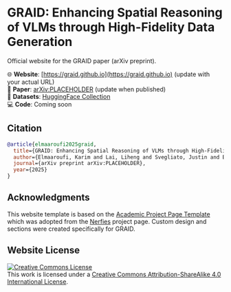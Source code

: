 # GRAID: Enhancing Spatial Reasoning of VLMs through High-Fidelity Data Generation

Official website for the GRAID paper (arXiv preprint).

🌐 **Website**: [https://graid.github.io](https://graid.github.io) (update with your actual URL)  
📄 **Paper**: [arXiv:PLACEHOLDER](https://arxiv.org) (update when published)  
💾 **Datasets**: [HuggingFace Collection](https://huggingface.co/collections/kd7/graid-68eeb4f8c77e908db37f7179)  
💻 **Code**: Coming soon

## Citation

```bibtex
@article{elmaaroufi2025graid,
  title={GRAID: Enhancing Spatial Reasoning of VLMs through High-Fidelity Data Generation},
  author={Elmaaroufi, Karim and Lai, Liheng and Svegliato, Justin and Bai, Yutong and Seshia, Sanjit A. and Zaharia, Matei},
  journal={arXiv preprint arXiv:PLACEHOLDER},
  year={2025}
}
```

## Acknowledgments

This website template is based on the [Academic Project Page Template](https://github.com/eliahuhorwitz/Academic-project-page-template) which was adopted from the [Nerfies](https://nerfies.github.io) project page. Custom design and sections were created specifically for GRAID.

## Website License
<a rel="license" href="http://creativecommons.org/licenses/by-sa/4.0/"><img alt="Creative Commons License" style="border-width:0" src="https://i.creativecommons.org/l/by-sa/4.0/88x31.png" /></a><br />This work is licensed under a <a rel="license" href="http://creativecommons.org/licenses/by-sa/4.0/">Creative Commons Attribution-ShareAlike 4.0 International License</a>.
